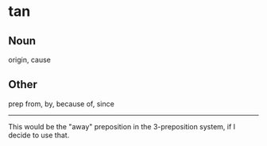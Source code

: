 tan
===

Noun
---

origin, cause

Other
---

prep from, by, because of, since


-----


This would be the "away" preposition in the 3-preposition system, if I decide to use that.